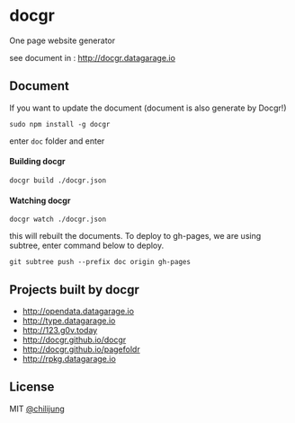 # docgr

One page website generator

see document in : http://docgr.datagarage.io

## Document

If you want to update the document (document is also generate by Docgr!)

```
sudo npm install -g docgr
```

enter `doc` folder and enter

#### Building docgr

```
docgr build ./docgr.json
```

#### Watching docgr

```
docgr watch ./docgr.json
```

this will rebuilt the documents. To deploy to gh-pages, we are using subtree, enter command below to deploy.

```
git subtree push --prefix doc origin gh-pages
```

## Projects built by docgr

- http://opendata.datagarage.io
- http://type.datagarage.io
- http://123.g0v.today
- http://docgr.github.io/docgr
- http://docgr.github.io/pagefoldr
- http://rpkg.datagarage.io



## License

MIT [@chilijung](http://github.com/chilijung)

